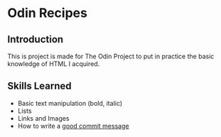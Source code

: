 # Odin Recipes
## Introduction 
This is project is made for The Odin Project to put in practice the basic knowledge of HTML I acquired.   

## Skills Learned
- Basic text manipulation (bold, italic)
- Lists
- Links and Images 
- How to write a [good commit message](https://cbea.ms/git-commit/)
